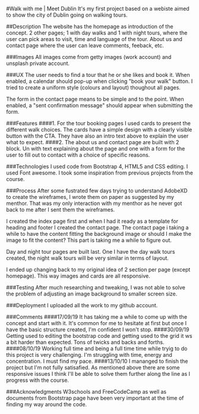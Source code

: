 #Walk with me | Meet Dublin
It's my first project based on a webiste aimed to show the city of Dublin going on walking tours.

##Description
The website has the homepage as introduction of the concept.
2 other pages; 1 with day walks and 1 with night tours, where the user can pick areas to visit, time and language of the tour.
About us and contact page where the user can leave comments, feeback, etc.

###Images
All images come from getty images (work account) and unsplash private account. 

###UX
The user needs to find a tour that he or she likes and book it.
When enabled, a calendar should pop-up when clicking "book your walk" button.
I tried to create a uniform style (colours and layout) thoughout all pages.

The form in the contact page means to be simple and to the point.
When enabled, a "sent confirmation message" should appear when submitting the form.

###Features
####1. For the tour booking pages I used cards to present the different walk choices.
The cards have a simple design with a clearly visible button with the CTA.
They have also an intro text above to explain the user what to expect.
####2. The about us and contact page are built with 2 block. Un with text explaining about the page and one with a form for the user to fill out to contact with a choice of specific reasons.

###Technologies 
I used code from Bootstrap 4, HTML5 and CSS editing.
I used Font awesome.
I took some inspiration from previous projects from the course.

###Process
After some fustrated few days trying to understand AdobeXD to create the wireframes, I wrote them on paper as suggested by my menthor.
That was my only interaction with my menthor as he never got back to me after I sent them the wireframes.

I created the index page first and when I had it ready as a template for heading and footer I created the contact page.
The contact page i taking a while to have the content fitting the background image or should I make the image to fit the content?
This part is taking me a while to figure out.

Day and night tour pages are built last. One I have the day walk tours created, the night walk tours will be very similar 
in terms of layout.

I ended up changing back to my original idea of 2 section per page (except homepage).
This way images and cards are all responsive.

###Testing
After much researching and tweaking, I was not able to solve the problem of adjusting an image background to smaller screen size.

###Deployment
I uploaded all the work to my github account.

###Comments
####17/09/19
It has taking me a while to come up with the concept and start with it.
It's common for me to hesitate at first but once I have the basic structure created, I'm confident I won't stop.
####30/09/19
Getting used to editing the bootstrap code and getting used to the grid it ws a bit harder than expected.
Tons of twicks and backs and forths.
####08/10/19
Working full time and being a full time time while tryig to do this project is very challenging.
I'm struggling with time, energy and concentration.
I must find my pace.
####13/10/10
I mananged to finish the project but I'm not fully satisafied.
As mentioned above there are some responsive issues I think I'll be able to solve them further along the line as I progress with the course.

###Acknowledgments
W3schools and FreeCodeCamp as well as documents from Bootstrap page have been very important at the time of finding my way around the code.
